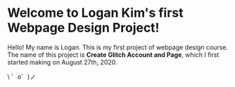 Welcome to Logan Kim's first Webpage Design Project!
=================

Hello! My name is Logan. This is my first project of webpage design course. 
The name of this project is **Create Glitch Account and Page**, which I first started making on August 27th, 2020. 

\ ゜o゜)ノ
